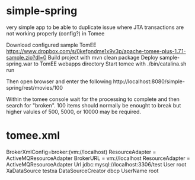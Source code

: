 simple-spring
=============

very simple app to be able to duplicate issue where JTA transactions are not working properly (config?) in Tomee

Download configured sample TomEE https://www.dropbox.com/s/0kefpndme1x9v3p/apache-tomee-plus-1.7.1-sample.zip?dl=0
Build project with mvn clean package
Deploy sample-spring.war to TomEE webapps directory
Start tomee with ./bin/catalina.sh run

Then open browser and enter the following
http://localhost:8080/simple-spring/rest/movies/100

Within the tomee console wait for the processing to complete and then search for "broken". 100 items should normally be enought to break but higher valules of 500, 5000, or 10000 may be required.

tomee.xml
=========

<?xml version="1.0" encoding="UTF-8"?>
<tomee>
  <!-- see http://tomee.apache.org/containers-and-resources.html -->
  
  <Resource id="ActiveMQResourceAdapter" type="ActiveMQResourceAdapter">
      BrokerXmlConfig=broker:(vm://localhost)
  </Resource>

<!-- see http://tomee.apache.org/containers-and-resources.html -->
  <Resource id="resources/jms/ConnectionFactory" type="javax.jms.ConnectionFactory">
     ResourceAdapter = ActiveMQResourceAdapter
  </Resource>

<Resource id="resources/jms/XAConnectionFactory" class-name="org.apache.activemq.ActiveMQXAConnectionFactory">
	BrokerURL = vm://localhost
    ResourceAdapter = ActiveMQResourceAdapter
</Resource>

<Resource id="testxa" class-name="com.mysql.jdbc.jdbc2.optional.MysqlXADataSource">
   Url jdbc:mysql://localhost:3306/test
   User root
</Resource>

<Resource id="movieDatabase" type="DataSource">
   XaDataSource testxa
   DataSourceCreator dbcp
   UserName root
</Resource>

<Resource id="resources/jms/PrintQueue" type="javax.jms.Queue"/>
<Resource id="resources/jms/PersistQueue" type="javax.jms.Queue"/>

  <!-- activate next line to be able to deploy applications in apps -->
  <Deployments dir="apps" />
</tomee>
